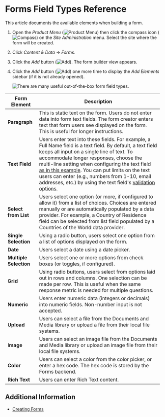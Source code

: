 # Forms Field Types Reference

This article documents the available elements when building a form.

1. Open the _Product Menu_ (![Product Menu](../../../images/icon-product-menu.png)) then click the compass icon (![Compass](../../../images/icon-compass.png)) on the _Site Administration_ menu. Select the site where the form will be created.
1. Click _Content & Data_  &rarr; _Forms_.
1. Click the _Add_ button (![Add](../../../images/icon-add.png)). The form builder view appears.
1. Click the _Add_ button (![Add](../../../images/icon-add.png)) one more time to display the _Add Elements_ sidebar (if it is not already opened).

     ![There are many useful out-of-the-box form field types.](./forms-field-types-reference/images/01.png)

<!-- This table is OK for starters but each of these fields has "Basic", "Advanced", and in some cases "Autocomplete" configurations. We need to document those as well eventually.  -->

| Form Element | Description |
| --- | --- |
| **Paragraph** | This is static text on the form. Users do not enter data into form text fields. The form creator enters text that form users see displayed on the form. This is useful for longer instructions. |
| **Text Field** | Users enter text into these fields. For example, a Full Name field is a text field. By default, a text field keeps all input on a single line of text. To accommodate longer responses, choose the multi-line setting when configuring the text field [as in this example](./creating-forms.md). You can put limits on the text users can enter (e.g., numbers from 1-10, email addresses, etc.) by using the text field's [validation options](./validating-text-and-numeric-field-entries.md). |
| **Select from List** | Users select one option (or more, if configured to allow it) from a list of choices. Choices are entered manually or are automatically populated by a data provider. For example, a Country of Residence field can be selected from list field populated by a Countries of the World data provider.
| **Single Selection** | Using a radio button, users select one option from a list of options displayed on the form.|
| **Date** |  Users select a date using a date picker. |
| **Multiple Selection** | Users select one or more options from check boxes (or toggles, if configured). |
| **Grid** | Using radio buttons, users select from options laid out in rows and columns. One selection can be made per row. This is useful when the same response metric is needed for multiple questions. |
| **Numeric** |  Users enter numeric data (integers or decimals) into numeric fields. Non-number input is not accepted. |
| **Upload** | Users can select a file from the Documents and Media library or upload a file from their local file systems. |
| **Image** | Users can select an image file from the Documents and Media library or upload an image file from their local file systems. |
| **Color** | Users can select a color from the color picker, or enter a hex code. The hex code is stored by the Forms backend. |
| **Rich Text** | Users can enter Rich Text content. |

## Additional Information

* [Creating Forms](./creating-forms.md)
